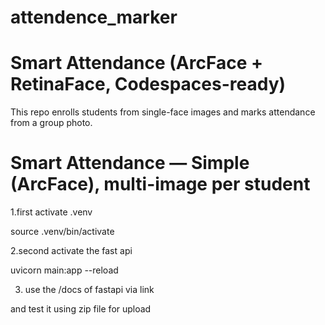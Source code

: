 # attendence_marker

# Smart Attendance (ArcFace + RetinaFace, Codespaces-ready)

This repo enrolls students from single-face images and marks attendance from a group photo.

# Smart Attendance — Simple (ArcFace), multi-image per student


1.first activate .venv

source .venv/bin/activate

2.second activate the fast api

uvicorn main:app --reload

3. use the /docs of fastapi via link 

and test it using zip file for upload
